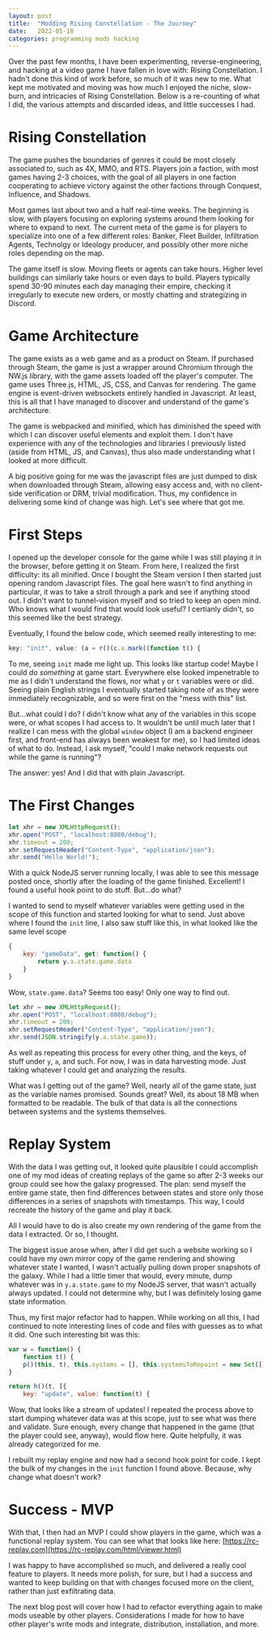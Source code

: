 ```yaml
---
layout: post
title:  "Modding Rising Constellation - The Journey"
date:   2022-05-18
categories: programming mods hacking
---
```


Over the past few months, I have been experimenting, reverse-engineering, and hacking at a video game I have fallen in love with: Rising Constellation. I hadn't done this kind of work before, so much of it was new to me. What kept me motivated and moving was how much I enjoyed the niche, slow-burn, and intricacies of Rising Constellation. Below is a re-counting of what I did, the various attempts and discarded ideas, and little successes I had.

Rising Constellation
=========
The game pushes the boundaries of genres it could be most closely associated to, such as 4X, MMO, and RTS. Players join a faction, with most games having 2-3 choices, with the goal of all players in one faction cooperating to achieve victory against the other factions through Conquest, Influence, and Shadows.

Most games last about two and a half real-time weeks. The beginning is slow, with players focusing on exploring systems around them looking for where to expand to next. The current meta of the game is for players to specialize into one of a few different roles: Banker, Fleet Builder, Infiltration Agents, Technolgy or Ideology producer, and possibly other more niche roles depending on the map.

The game itself is slow. Moving fleets or agents can take hours. Higher level buildings can similarly take hours or even days to build. Players typically spend 30-90 minutes each day managing their empire, checking it irregularly to execute new orders, or mostly chatting and strategizing in Discord.

Game Architecture
==============
The game exists as a web game and as a product on Steam. If purchased through Steam, the game is just a wrapper around Chromium through the NW.js library, with the game assets loaded off the player's computer. The game uses Three.js, HTML, JS, CSS, and Canvas for rendering. The game engine is event-driven websockets entirely handled in Javascript. At least, this is all that I have managed to discover and understand of the game's architecture.

The game is webpacked and minified, which has diminished the speed with which I can discover useful elements and exploit them. I don't have experience with any of the technologies and libraries I previously listed (aside from HTML, JS, and Canvas), thus also made understanding what I looked at more difficult.

A big positive going for me was the javascript files are just dumped to disk when downloaded through Steam, allowing easy access and, with no client-side verification or DRM, trivial modification. Thus, my confidence in delivering some kind of change was high. Let's see where that got me.

First Steps
===========
I opened up the developer console for the game while I was still playing it in the browser, before getting it on Steam. From here, I realized the first difficulty: its all minified. Once I bought the Steam version I then started just opening random Javascript files. The goal here wasn't to find anything in particular, it was to take a stroll through a park and see if anything stood out. I didn't want to tunnel-vision myself and so tried to keep an open mind. Who knows what I would find that would look useful? I certianly didn't, so this seemed like the best strategy.

Eventually, I found the below code, which seemed really interesting to me:

```js
key: "init", value: (a = r()(c.a.mark((function t() {
```

To me, seeing `init` made me light up. This looks like startup code! Maybe I could *do something* at game start. Everywhere else looked impenetrable to me as I didn't understand the flows, nor what `y` or `t` variables were or did. Seeing plain English strings I eventually started taking note of as they were immediately recognizable, and so were first on the "mess with this" list.

But...what could I do? I didn't know what any of the variables in this scope were, or what scopes I had access to. It wouldn't be until much later that I realize I can mess with the global `window` object (I am a backend engineer first, and front-end has always been weakest for me), so I had limited ideas of what to do. Instead, I ask myself, "could I make network requests out while the game is running"?

The answer: yes! And I did that with plain Javascript.

The First Changes
===========

```js
let xhr = new XMLHttpRequest();
xhr.open("POST", "localhost:8080/debug");
xhr.timeout = 200;
xhr.setRequestHeader("Content-Type", "application/json");
xhr.send("Hello World!");
```

With a quick NodeJS server running locally, I was able to see this message posted once, shortly after the loading of the game finished. Excellent! I found a useful hook point to do stuff. But...do what?

I wanted to send to myself whatever variables were getting used in the scope of this function and started looking for what to send. Just above where I found the `init` line, I also saw stuff like this, in what looked like the same level scope

```js
{
    key: "gameData", get: function() {
        return y.a.state.game.data
    }
}
```

Wow, `state.game.data`? Seems too easy! Only one way to find out.

```js
let xhr = new XMLHttpRequest();
xhr.open("POST", "localhost:8080/debug");
xhr.timeout = 200;
xhr.setRequestHeader("Content-Type", "application/json");
xhr.send(JSON.stringify(y.a.state.game));
```

As well as repeating this process for every other thing, and the keys, of stuff under `y`, `a`, and such. For now, I was in data harvesting mode. Just taking whatever I could get and analyzing the results.

What was I getting out of the game? Well, nearly all of the game state, just as the variable names promised. Sounds great? Well, its about 18 MB when formatted to be readable. The bulk of that data is all the connections between systems and the systems themselves.

Replay System
===========
With the data I was getting out, it looked quite plausible I could accomplish one of my mod ideas of creating replays of the game so after 2-3 weeks our group could see how the galaxy progressed. The plan: send myself the entire game state, then find differences between states and store only those differences in a series of snapshots with timestamps. This way, I could recreate the history of the game and play it back.

All I would have to do is also create my own rendering of the game from the data I extracted. Or so, I thought.

The biggest issue arose when, after I did get such a website working so I could have my own mirror copy of the game rendering and showing whatever state I wanted, I wasn't actually pulling down proper snapshots of the galaxy. While I had a little timer that would, every minute, dump whatever was in `y.a.state.game` to my NodeJS server, that wasn't actually always updated. I could not determine why, but I was definitely losing game state information.

Thus, my first major refactor had to happen. While working on all this, I had continued to note interesting lines of code and files with guesses as to what it did. One such interesting bit was this:

```js
var w = function() {
    function t() {
    p()(this, t), this.systems = [], this.systemsToRepaint = new Set([]), this.blackholes = [], this.sectors = [], this.sectorHash = "", this.hasToRepaintSectors = !1, this.radars = [], this.radarsHash = "", this.hasToRepaintRadars = !1, this.detectedObjects = [], this.hasToRepaintDetectedObjects = !1
}

return h()(t, [{
    key: "update", value: function(t) {
```

Wow, that looks like a stream of updates! I repeated the process above to start dumping whatever data was at this scope, just to see what was there and validate. Sure enough, every change that happened in the game (that the player could see, anyway), would flow here. Quite helpfully, it was already categorized for me.

I rebuilt my replay engine and now had a second hook point for code. I kept the bulk of my changes in the `init` function I found above. Because, why change what doesn't work?

Success - MVP
=========
With that, I then had an MVP I could show players in the game, which was a functional replay system. You can see what that looks like here: [https://rc-replay.com](https://rc-replay.com/html/viewer.html)

I was happy to have accomplished so much, and delivered a really cool feature to players. It needs more polish, for sure, but I had a success and wanted to keep building on that with changes focused more on the client, rather than just exfiltrating data.

The next blog post will cover how I had to refactor everything again to make mods useable by other players. Considerations I made for how to have other player's write mods and integrate, distribution, installation, and more.